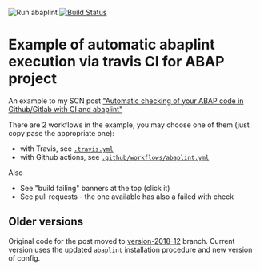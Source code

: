 ![Run abaplint](https://github.com/sbcgua/abaplinted_sample/workflows/Run%20abaplint/badge.svg)
[![Build Status](https://travis-ci.org/sbcgua/abaplinted_sample.svg?branch=master)](https://travis-ci.org/sbcgua/abaplinted_sample)

# Example of automatic abaplint execution via travis CI for ABAP project

An example to my SCN post ["Automatic checking of your ABAP code in Github/Gitlab with CI and abaplint"](https://blogs.sap.com/2018/12/25/automatic-checking-of-your-abap-code-in-githubgitlab-with-ci-and-abaplint
)


There are 2 workflows in the example, you may choose one of them (just copy pase the appropriate one):
- with Travis, see [`.travis.yml`](.travis.yml)
- with Github actions, see [`.github/workflows/abaplint.yml`](.github/workflows/abaplint.yml)

Also

- See "build failing" banners at the top (click it)
- See pull requests - the one available has also a failed with check

## Older versions

Original code for the post moved to [version-2018-12](https://github.com/sbcgua/abaplinted_sample/tree/version-2018-12) branch. Current version uses the updated `abaplint` installation procedure and new version of config.
